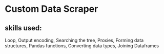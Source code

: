# Custom Data Scraper
## skills used:
Loop, Output encoding, Searching the tree, Proxies, Forming  data structures, Pandas functions, Converting data types, Joining Dataframes
